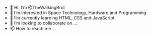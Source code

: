 - 👋 Hi, I’m @TheWalkingBrot
- 👀 I’m interested in Space Technology, Hardware and Programming
- 🌱 I’m currently learning HTML, CSS and JavaScript
- 💞️ I’m looking to collaborate on ...
- 📫 How to reach me ...
<!---
TheWalkingBrot/TheWalkingBrot is a ✨ special ✨ repository because its `README.md` (this file) appears on your GitHub profile.
You can click the Preview link to take a look at your changes.
--->
